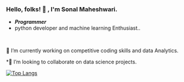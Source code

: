 ### Hello, folks! 👋 , I'm Sonal Maheshwari.
*  ***Programmer***
*  python developer and machine learning Enthusiast..
 <br>


<!--**sonalgaggar/sonalgaggar** is a ✨ _special_ ✨ repository because its `README.md` (this file) appears on your GitHub profile.- 🌱 I’m currently learning  - 🤔 I’m looking for help with ...
- 💬 Ask me about ...

Here are some ideas to get you started: -->
🔭 I’m currently working on  competitive coding skills and data Analytics.

*👯 I’m looking to collaborate on data science projects.


<!--📫 How to reach me: <br>
&nbsp;&nbsp;&nbsp;&nbsp;&nbsp;&nbsp;&nbsp;&nbsp;&nbsp;&nbsp; [Email](christina@christinakopecky.com)
&nbsp;&nbsp;&nbsp;&nbsp;&nbsp;&nbsp;&nbsp;&nbsp;&nbsp;&nbsp; [Twitter](https://www.twitter.com/cmvnk)
- 😄 Pronouns: ...
- ⚡ Fun fact: ...

-->


[![Top Langs](https://github-readme-stats.vercel.app/api/top-langs/?username=sonalgaggar&layout=compact&show_icons=true)](https://github.com/sonalgaggar/github-readme-stats)
